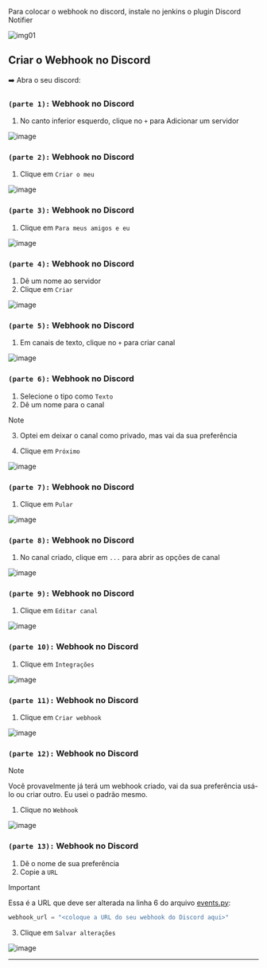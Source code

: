 Para colocar o webhook no discord, instale no jenkins o plugin Discord Notifier

![img01](../../../assets/fase08-extra-webhook-discord/img01.png)

## Criar o Webhook no Discord

➡️ Abra o seu discord:

### `(parte 1):` Webhook no Discord 

1. No canto inferior esquerdo, clique no `+` para Adicionar um servidor

![image](../../../assets/fase08-extra-webhook-discord/p01.png)

### `(parte 2):` Webhook no Discord 

1. Clique em `Criar o meu`

![image](../../../assets/fase08-extra-webhook-discord/p02.png)

### `(parte 3):` Webhook no Discord 

1. Clique em `Para meus amigos e eu`

![image](../../../assets/fase08-extra-webhook-discord/p03.png)

### `(parte 4):` Webhook no Discord 

1. Dê um nome ao servidor
2. Clique em `Criar`

![image](../../../assets/fase08-extra-webhook-discord/p04.png)

### `(parte 5):` Webhook no Discord 

1. Em canais de texto, clique no `+` para criar canal

![image](../../../assets/fase08-extra-webhook-discord/p05.png)

### `(parte 6):` Webhook no Discord 

1. Selecione o tipo como `Texto`
2. Dê um nome para o canal

> [!NOTE]
> 3. Optei em deixar o canal como privado, mas vai da sua preferência

4. Clique em `Próximo`

![image](../../../assets/fase08-extra-webhook-discord/p06.png)

### `(parte 7):` Webhook no Discord 

1. Clique em `Pular`

![image](../../../assets/fase08-extra-webhook-discord/p07.png)

### `(parte 8):` Webhook no Discord 

1. No canal criado, clique em `...` para abrir as opções de canal

![image](../../../assets/fase08-extra-webhook-discord/p08.png)

### `(parte 9):` Webhook no Discord 

1. Clique em `Editar canal`

![image](../../../assets/fase08-extra-webhook-discord/p09.png)

### `(parte 10):` Webhook no Discord 

1. Clique em `Integrações`

![image](../../../assets/fase08-extra-webhook-discord/p10.png)

### `(parte 11):` Webhook no Discord 

1. Clique em `Criar webhook`

![image](../../../assets/fase08-extra-webhook-discord/p11.png)

### `(parte 12):` Webhook no Discord 

> [!NOTE]
> Você provavelmente já terá um webhook criado, vai da sua preferência usá-lo ou criar outro.
> Eu usei o padrão mesmo.

1. Clique no `Webhook`

![image](../../../assets/fase08-extra-webhook-discord/p12.png)

### `(parte 13):` Webhook no Discord 

1. Dê o nome de sua preferência
2. Copie a `URL`

> [!IMPORTANT]
> Essa é a URL que deve ser alterada na linha 6 do arquivo [events.py](https://github.com/andrrade/Projetos-Docker/blob/main/projeto-01/events.py):

```py
webhook_url = "<coloque a URL do seu webhook do Discord aqui>"
```

3. Clique em `Salvar alterações`

![image](../../../assets/fase08-extra-webhook-discord/p13.png)

---
